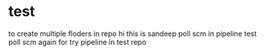 # test
to create multiple floders in repo
hi this is sandeep
poll scm in pipeline
test poll scm again for try pipeline in test repo
